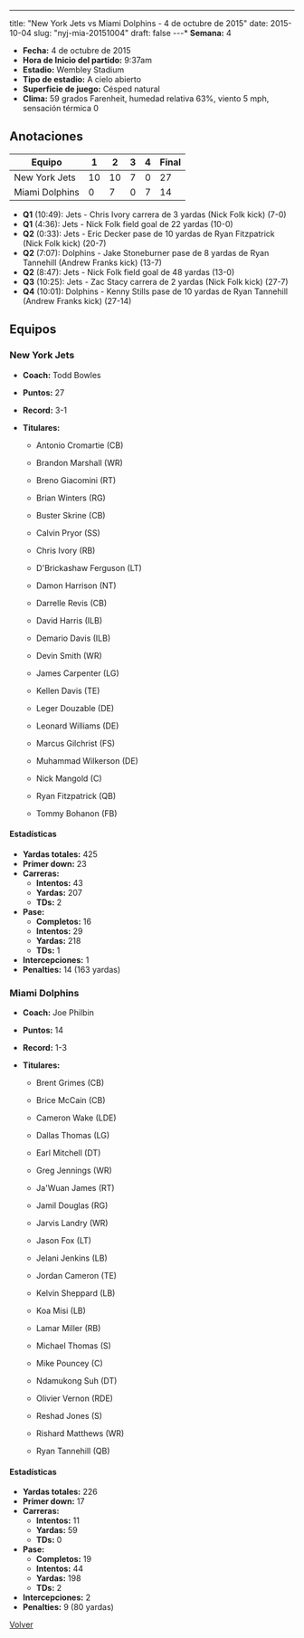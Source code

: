 ---
title: "New York Jets vs Miami Dolphins - 4 de octubre de 2015"
date: 2015-10-04
slug: "nyj-mia-20151004"
draft: false
---* **Semana:** 4
* **Fecha:** 4 de octubre de 2015
* **Hora de Inicio del partido:** 9:37am
* **Estadio:** Wembley Stadium
* **Tipo de estadio:** A cielo abierto
* **Superficie de juego:** Césped natural
* **Clima:** 59 grados Farenheit, humedad relativa 63%, viento 5 mph, sensación térmica 0




## Anotaciones
| Equipo | 1 | 2 | 3 | 4 | Final |
|--------|---|---|---|---|-------|
| New York Jets  | 10 | 10 | 7 | 0  | 27 |
| Miami Dolphins  | 0 | 7 | 0 | 7  | 14 |
* **Q1** (10:49): Jets - Chris Ivory carrera de 3 yardas (Nick Folk kick) (7-0)
* **Q1** (4:36): Jets - Nick Folk field goal de 22 yardas (10-0)
* **Q2** (0:33): Jets - Eric Decker pase de 10 yardas de Ryan Fitzpatrick (Nick Folk kick) (20-7)
* **Q2** (7:07): Dolphins - Jake Stoneburner pase de 8 yardas de Ryan Tannehill (Andrew Franks kick) (13-7)
* **Q2** (8:47): Jets - Nick Folk field goal de 48 yardas (13-0)
* **Q3** (10:25): Jets - Zac Stacy carrera de 2 yardas (Nick Folk kick) (27-7)
* **Q4** (10:01): Dolphins - Kenny Stills pase de 10 yardas de Ryan Tannehill (Andrew Franks kick) (27-14)


## Equipos


### New York Jets
* **Coach:** Todd Bowles
* **Puntos:** 27
* **Record:** 3-1
* **Titulares:** 

  * Antonio Cromartie (CB) 

  * Brandon Marshall (WR) 

  * Breno Giacomini (RT) 

  * Brian Winters (RG) 

  * Buster Skrine (CB) 

  * Calvin Pryor (SS) 

  * Chris Ivory (RB) 

  * D'Brickashaw Ferguson (LT) 

  * Damon Harrison (NT) 

  * Darrelle Revis (CB) 

  * David Harris (ILB) 

  * Demario Davis (ILB) 

  * Devin Smith (WR) 

  * James Carpenter (LG) 

  * Kellen Davis (TE) 

  * Leger Douzable (DE) 

  * Leonard Williams (DE) 

  * Marcus Gilchrist (FS) 

  * Muhammad Wilkerson (DE) 

  * Nick Mangold (C) 

  * Ryan Fitzpatrick (QB) 

  * Tommy Bohanon (FB) 

#### Estadísticas
* **Yardas totales:** 425
* **Primer down:** 23
* **Carreras:**
  * **Intentos:** 43
  * **Yardas:** 207
  * **TDs:** 2
* **Pase:**
  * **Completos:** 16
  * **Intentos:** 29
  * **Yardas:** 218
  * **TDs:** 1
* **Intercepciones:** 1
* **Penalties:** 14 (163 yardas)

### Miami Dolphins
* **Coach:** Joe Philbin
* **Puntos:** 14
* **Record:** 1-3
* **Titulares:** 

  * Brent Grimes (CB) 

  * Brice McCain (CB) 

  * Cameron Wake (LDE) 

  * Dallas Thomas (LG) 

  * Earl Mitchell (DT) 

  * Greg Jennings (WR) 

  * Ja'Wuan James (RT) 

  * Jamil Douglas (RG) 

  * Jarvis Landry (WR) 

  * Jason Fox (LT) 

  * Jelani Jenkins (LB) 

  * Jordan Cameron (TE) 

  * Kelvin Sheppard (LB) 

  * Koa Misi (LB) 

  * Lamar Miller (RB) 

  * Michael Thomas (S) 

  * Mike Pouncey (C) 

  * Ndamukong Suh (DT) 

  * Olivier Vernon (RDE) 

  * Reshad Jones (S) 

  * Rishard Matthews (WR) 

  * Ryan Tannehill (QB) 

#### Estadísticas
* **Yardas totales:** 226
* **Primer down:** 17
* **Carreras:**
  * **Intentos:** 11
  * **Yardas:** 59
  * **TDs:** 0
* **Pase:**
  * **Completos:** 19
  * **Intentos:** 44
  * **Yardas:** 198
  * **TDs:** 2
* **Intercepciones:** 2
* **Penalties:** 9 (80 yardas)


[Volver](/historia/2015)
